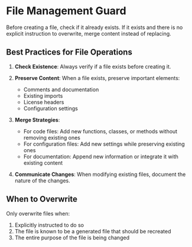 # File Management Guard

Before creating a file, check if it already exists. If it exists and there is no explicit instruction to overwrite, merge content instead of replacing.

## Best Practices for File Operations

1. **Check Existence**: Always verify if a file exists before creating it.
2. **Preserve Content**: When a file exists, preserve important elements:

    - Comments and documentation
    - Existing imports
    - License headers
    - Configuration settings

3. **Merge Strategies**:

    - For code files: Add new functions, classes, or methods without removing existing ones
    - For configuration files: Add new settings while preserving existing ones
    - For documentation: Append new information or integrate it with existing content

4. **Communicate Changes**: When modifying existing files, document the nature of the changes.

## When to Overwrite

Only overwrite files when:

1. Explicitly instructed to do so
2. The file is known to be a generated file that should be recreated
3. The entire purpose of the file is being changed
